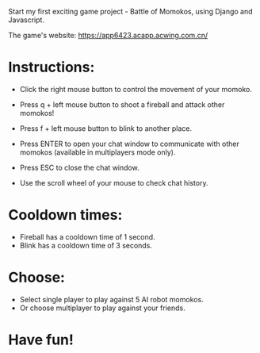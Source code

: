 Start my first exciting game project - Battle of Momokos, using Django and Javascript.

The game's website: https://app6423.acapp.acwing.com.cn/

# Instructions:

* Click the right mouse button to control the movement of your momoko.

* Press q + left mouse button to shoot a fireball and attack other momokos!
* Press f + left mouse button to blink to another place.

* Press ENTER to open your chat window to communicate with other momokos (available in multiplayers mode only).
* Press ESC to close the chat window.
* Use the scroll wheel of your mouse to check chat history.


# Cooldown times:
* Fireball has a cooldown time of 1 second.
* Blink has a cooldown time of 3 seconds.


# Choose:
* Select single player to play against 5 AI robot momokos.
* Or choose multiplayer to play against your friends.


# Have fun!
